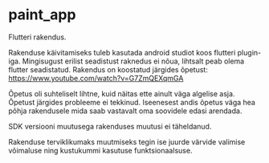 # paint_app
Flutteri rakendus.

Rakenduse käivitamiseks tuleb kasutada android studiot koos flutteri plugin-iga. Mingisugust erilist seadistust raknedus ei nõua, lihtsalt peab olema flutter seadistatud.
Rakendus on koostatud järgides õpetust: https://www.youtube.com/watch?v=G7ZmQEXqmGA

Õpetus oli suhteliselt lihtne, kuid näitas ette ainult väga algelise asja. Õpetust järgides probleeme ei tekkinud. Iseenesest andis õpetus väga hea põhja rakendusele mida saab vastavalt oma soovidele edasi arendada.

SDK versiooni muutusega rakenduses muutusi ei täheldanud.

Rakenduse terviklikumaks muutmiseks tegin ise juurde värvide valimise võimaluse ning kustukummi kasutuse funktsionaalsuse.

